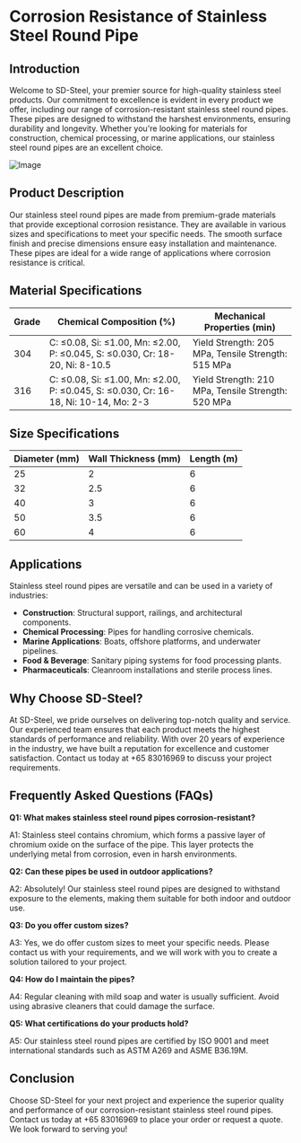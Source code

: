 # Corrosion Resistance of Stainless Steel Round Pipe

## Introduction

Welcome to SD-Steel, your premier source for high-quality stainless steel products. Our commitment to excellence is evident in every product we offer, including our range of corrosion-resistant stainless steel round pipes. These pipes are designed to withstand the harshest environments, ensuring durability and longevity. Whether you're looking for materials for construction, chemical processing, or marine applications, our stainless steel round pipes are an excellent choice.

![Image](https://github.com/user-attachments/assets/2567258e-e124-4816-932d-1809bd27ef0b)

## Product Description

Our stainless steel round pipes are made from premium-grade materials that provide exceptional corrosion resistance. They are available in various sizes and specifications to meet your specific needs. The smooth surface finish and precise dimensions ensure easy installation and maintenance. These pipes are ideal for a wide range of applications where corrosion resistance is critical.

## Material Specifications

| Grade | Chemical Composition (%) | Mechanical Properties (min) |
|-------|--------------------------|------------------------------|
| 304   | C: ≤0.08, Si: ≤1.00, Mn: ≤2.00, P: ≤0.045, S: ≤0.030, Cr: 18-20, Ni: 8-10.5 | Yield Strength: 205 MPa, Tensile Strength: 515 MPa |
| 316    | C: ≤0.08, Si: ≤1.00, Mn: ≤2.00, P: ≤0.045, S: ≤0.030, Cr: 16-18, Ni: 10-14, Mo: 2-3 | Yield Strength: 210 MPa, Tensile Strength: 520 MPa |

## Size Specifications

| Diameter (mm) | Wall Thickness (mm) | Length (m) |
|---------------|---------------------|------------|
| 25            | 2                   | 6          |
| 32            | 2.5                 | 6          |
| 40            | 3                   | 6          |
| 50            | 3.5                 | 6          |
| 60            | 4                   | 6          |

## Applications

Stainless steel round pipes are versatile and can be used in a variety of industries:

- **Construction**: Structural support, railings, and architectural components.
- **Chemical Processing**: Pipes for handling corrosive chemicals.
- **Marine Applications**: Boats, offshore platforms, and underwater pipelines.
- **Food & Beverage**: Sanitary piping systems for food processing plants.
- **Pharmaceuticals**: Cleanroom installations and sterile process lines.

## Why Choose SD-Steel?

At SD-Steel, we pride ourselves on delivering top-notch quality and service. Our experienced team ensures that each product meets the highest standards of performance and reliability. With over 20 years of experience in the industry, we have built a reputation for excellence and customer satisfaction. Contact us today at +65 83016969 to discuss your project requirements.

## Frequently Asked Questions (FAQs)

**Q1: What makes stainless steel round pipes corrosion-resistant?**

A1: Stainless steel contains chromium, which forms a passive layer of chromium oxide on the surface of the pipe. This layer protects the underlying metal from corrosion, even in harsh environments.

**Q2: Can these pipes be used in outdoor applications?**

A2: Absolutely! Our stainless steel round pipes are designed to withstand exposure to the elements, making them suitable for both indoor and outdoor use.

**Q3: Do you offer custom sizes?**

A3: Yes, we do offer custom sizes to meet your specific needs. Please contact us with your requirements, and we will work with you to create a solution tailored to your project.

**Q4: How do I maintain the pipes?**

A4: Regular cleaning with mild soap and water is usually sufficient. Avoid using abrasive cleaners that could damage the surface.

**Q5: What certifications do your products hold?**

A5: Our stainless steel round pipes are certified by ISO 9001 and meet international standards such as ASTM A269 and ASME B36.19M.

## Conclusion

Choose SD-Steel for your next project and experience the superior quality and performance of our corrosion-resistant stainless steel round pipes. Contact us today at +65 83016969 to place your order or request a quote. We look forward to serving you!